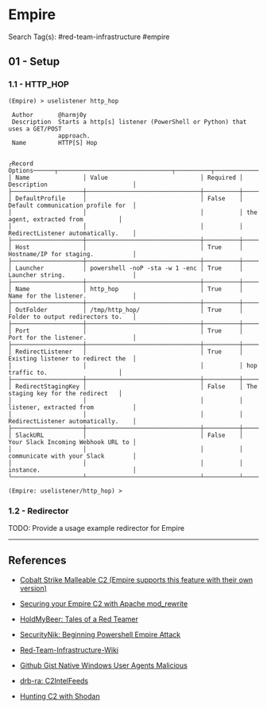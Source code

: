 # Empire

Search Tag(s): #red-team-infrastructure #empire

## 01 - Setup

### 1.1 - HTTP_HOP

```
(Empire) > uselistener http_hop

 Author       @harmj0y                                                              
 Description  Starts a http[s] listener (PowerShell or Python) that uses a GET/POST 
              approach.                                                             
 Name         HTTP[S] Hop                                                           


┌Record Options──────┬────────────────────────────────┬──────────┬────────────────────────────────────┐
│ Name               │ Value                          │ Required │ Description                        │
├────────────────────┼────────────────────────────────┼──────────┼────────────────────────────────────┤
│ DefaultProfile     │                                │ False    │ Default communication profile for  │
│                    │                                │          │ the agent, extracted from          │
│                    │                                │          │ RedirectListener automatically.    │
├────────────────────┼────────────────────────────────┼──────────┼────────────────────────────────────┤
│ Host               │                                │ True     │ Hostname/IP for staging.           │
├────────────────────┼────────────────────────────────┼──────────┼────────────────────────────────────┤
│ Launcher           │ powershell -noP -sta -w 1 -enc │ True     │ Launcher string.                   │
├────────────────────┼────────────────────────────────┼──────────┼────────────────────────────────────┤
│ Name               │ http_hop                       │ True     │ Name for the listener.             │
├────────────────────┼────────────────────────────────┼──────────┼────────────────────────────────────┤
│ OutFolder          │ /tmp/http_hop/                 │ True     │ Folder to output redirectors to.   │
├────────────────────┼────────────────────────────────┼──────────┼────────────────────────────────────┤
│ Port               │                                │ True     │ Port for the listener.             │
├────────────────────┼────────────────────────────────┼──────────┼────────────────────────────────────┤
│ RedirectListener   │                                │ True     │ Existing listener to redirect the  │
│                    │                                │          │ hop traffic to.                    │
├────────────────────┼────────────────────────────────┼──────────┼────────────────────────────────────┤
│ RedirectStagingKey │                                │ False    │ The staging key for the redirect   │
│                    │                                │          │ listener, extracted from           │
│                    │                                │          │ RedirectListener automatically.    │
├────────────────────┼────────────────────────────────┼──────────┼────────────────────────────────────┤
│ SlackURL           │                                │ False    │ Your Slack Incoming Webhook URL to │
│                    │                                │          │ communicate with your Slack        │
│                    │                                │          │ instance.                          │
└────────────────────┴────────────────────────────────┴──────────┴────────────────────────────────────┘

(Empire: uselistener/http_hop) >
```

### 1.2 - Redirector

TODO: Provide a usage example redirector for Empire

---
## References

- [Cobalt Strike Malleable C2 (Empire supports this feature with their own version)](https://hstechdocs.helpsystems.com/manuals/cobaltstrike/current/userguide/content/topics/malleable-c2_main.htm)

- [Securing your Empire C2 with Apache mod_rewrite](https://thevivi.net/blog/infrastructure/2017-11-03-securing-your-empire-c2-with-apache-mod-rewrite/)

- [HoldMyBeer: Tales of a Red Teamer](https://holdmybeersecurity.com/2018/04/30/tales-of-a-red-teamer-ub-2018/)

- [SecurityNik: Beginning Powershell Empire Attack](https://www.securitynik.com/2022/02/beginning-powershell-empire-attack-in.html)

- [Red-Team-Infrastructure-Wiki](https://github.com/bluscreenofjeff/Red-Team-Infrastructure-Wiki)

- [Github Gist Native Windows User Agents Malicious](https://gist.github.com/GossiTheDog/77527a34cdecb0ad840910c0beb8ba41)

- [drb-ra: C2IntelFeeds](https://github.com/drb-ra/C2IntelFeeds)

- [Hunting C2 with Shodan](https://michaelkoczwara.medium.com/hunting-c2-with-shodan-223ca250d06f)
